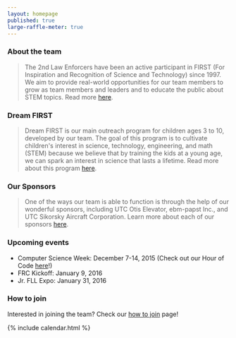 ```yaml
---
layout: homepage
published: true
large-raffle-meter: true
---
```

### About the team

>The 2nd Law Enforcers have been an active participant in FIRST (For Inspiration and Recognition of Science and Technology) since 1997. We aim to provide real-world opportunities for our team members to grow as team members and leaders and to educate the public about STEM topics. Read more [here](http://farmingtonrobotics.org/about).

### Dream FIRST

>Dream FIRST is our main outreach program for children ages 3 to 10, developed by our team. The goal of this program is to cultivate children's interest in science, technology, engineering, and math (STEM) because we believe that by training the kids at a young age, we can spark an interest in science that lasts a lifetime. Read more about this program [here](http://farmingtonrobotics.org/dreamfirst).

### Our Sponsors

>One of the ways our team is able to function is through the help of our wonderful sponsors, including UTC Otis Elevator, ebm-papst Inc., and UTC Sikorsky Aircraft Corporation. Learn more about each of our sponsors [here](http://farmingtonrobotics.org/sponsors).

### Upcoming events
- Computer Science Week: December 7-14, 2015 (Check out our Hour of Code [here](http://farmingtonrobotics.org/hofc)!)
- FRC Kickoff: January 9, 2016
- Jr. FLL Expo: January 31, 2016

### How to join

Interested in joining the team? Check our [how to join](http://farmingtonrobotics.org/members) page!

{% include calendar.html %}
